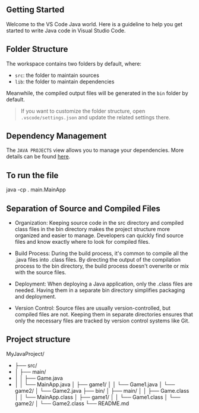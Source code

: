 ## Getting Started

Welcome to the VS Code Java world. Here is a guideline to help you get started to write Java code in Visual Studio Code.

## Folder Structure

The workspace contains two folders by default, where:

- `src`: the folder to maintain sources
- `lib`: the folder to maintain dependencies

Meanwhile, the compiled output files will be generated in the `bin` folder by default.

> If you want to customize the folder structure, open `.vscode/settings.json` and update the related settings there.

## Dependency Management

The `JAVA PROJECTS` view allows you to manage your dependencies. More details can be found [here](https://github.com/microsoft/vscode-java-dependency#manage-dependencies).


## To run the file 
java -cp . main.MainApp
 

## Separation of Source and Compiled Files


- Organization:
Keeping source code in the src directory and compiled class files in the bin directory makes the project structure more organized and easier to manage. Developers can quickly find source files and know exactly where to look for compiled files.

- Build Process:
During the build process, it's common to compile all the .java files into .class files. By directing the output of the compilation process to the bin directory, the build process doesn't overwrite or mix with the source files.

- Deployment:
When deploying a Java application, only the .class files are needed. Having them in a separate bin directory simplifies packaging and deployment.

- Version Control:
Source files are usually version-controlled, but compiled files are not. Keeping them in separate directories ensures that only the necessary files are tracked by version control systems like Git.

## Project structure

MyJavaProject/
- ├── src/
- │   ├── main/
- │   │   ├── Game.java
- │   │   └── MainApp.java
│   ├── game1/
│   │   └── Game1.java
│   └── game2/
│       └── Game2.java
├── bin/
│   ├── main/
│   │   ├── Game.class
│   │   └── MainApp.class
│   ├── game1/
│   │   └── Game1.class
│   └── game2/
│       └── Game2.class
└── README.md

